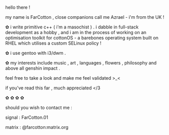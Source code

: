 hello there !

my name is FarCotton , close companions call me Azrael - i'm from the UK !

✿ i write primitive c++ ( i'm a masochist ) . i dabble in full-stack development as a hobby , and i am in the process of working on an optimisation toolkit for cottonOS - a barebones operating system built on RHEL which utilises a custom SELinux policy ! 

✿ i use gentoo with i3/dwm .

✿ my interests include music , art , languages , flowers , philosophy and above all genshin impact .

feel free to take a look and make me feel validated >_<

if you've read this far , much appreciated </3


✿
✿
✿
✿

should you wish to contact me :

signal : FarCotton.01

matrix : @farcotton:matrix.org

